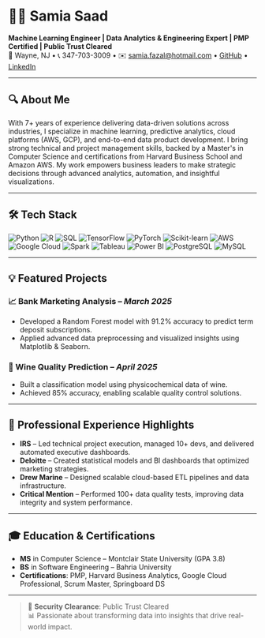 # 👩‍💻 Samia Saad

**Machine Learning Engineer | Data Analytics & Engineering Expert | PMP Certified | Public Trust Cleared**  
📍 Wayne, NJ • 📞 347-703-3009 • ✉️ samia.fazal@hotmail.com • [GitHub](https://github.com/SamiaSaad11) • [LinkedIn](https://www.linkedin.com/in/samia-saad-pmp-csm-7090b449/)

---

## 🔍 About Me

With 7+ years of experience delivering data-driven solutions across industries, I specialize in machine learning, predictive analytics, cloud platforms (AWS, GCP), and end-to-end data product development. I bring strong technical and project management skills, backed by a Master's in Computer Science and certifications from Harvard Business School and Amazon AWS. My work empowers business leaders to make strategic decisions through advanced analytics, automation, and insightful visualizations.

---

## 🛠️ Tech Stack

![Python](https://img.shields.io/badge/Python-3776AB?style=for-the-badge&logo=python&logoColor=white)
![R](https://img.shields.io/badge/R-276DC3?style=for-the-badge&logo=r&logoColor=white)
![SQL](https://img.shields.io/badge/SQL-336791?style=for-the-badge&logo=postgresql&logoColor=white)
![TensorFlow](https://img.shields.io/badge/TensorFlow-FF6F00?style=for-the-badge&logo=tensorflow&logoColor=white)
![PyTorch](https://img.shields.io/badge/PyTorch-EE4C2C?style=for-the-badge&logo=pytorch&logoColor=white)
![Scikit-learn](https://img.shields.io/badge/Scikit--Learn-F7931E?style=for-the-badge&logo=scikit-learn&logoColor=white)
![AWS](https://img.shields.io/badge/AWS-232F3E?style=for-the-badge&logo=amazon-aws&logoColor=white)
![Google Cloud](https://img.shields.io/badge/Google_Cloud-4285F4?style=for-the-badge&logo=googlecloud&logoColor=white)
![Spark](https://img.shields.io/badge/Apache_Spark-E25A1C?style=for-the-badge&logo=apachespark&logoColor=white)
![Tableau](https://img.shields.io/badge/Tableau-E97627?style=for-the-badge&logo=tableau&logoColor=white)
![Power BI](https://img.shields.io/badge/Power_BI-F2C811?style=for-the-badge&logo=powerbi&logoColor=black)
![PostgreSQL](https://img.shields.io/badge/PostgreSQL-336791?style=for-the-badge&logo=postgresql&logoColor=white)
![MySQL](https://img.shields.io/badge/MySQL-4479A1?style=for-the-badge&logo=mysql&logoColor=white)

---

## 💡 Featured Projects

### 📈 Bank Marketing Analysis – *March 2025*  
- Developed a Random Forest model with 91.2% accuracy to predict term deposit subscriptions.
- Applied advanced data preprocessing and visualized insights using Matplotlib & Seaborn.

### 🍷 Wine Quality Prediction – *April 2025*  
- Built a classification model using physicochemical data of wine.
- Achieved 85% accuracy, enabling scalable quality control solutions.

---

## 💼 Professional Experience Highlights

- **IRS** – Led technical project execution, managed 10+ devs, and delivered automated executive dashboards.
- **Deloitte** – Created statistical models and BI dashboards that optimized marketing strategies.
- **Drew Marine** – Designed scalable cloud-based ETL pipelines and data infrastructure.
- **Critical Mention** – Performed 100+ data quality tests, improving data integrity and system performance.

---

## 🎓 Education & Certifications

- **MS** in Computer Science – Montclair State University (GPA 3.8)  
- **BS** in Software Engineering – Bahria University  
- **Certifications**: PMP, Harvard Business Analytics, Google Cloud Professional, Scrum Master, Springboard DS  

---

> 🔐 **Security Clearance**: Public Trust Cleared  
> 📊 Passionate about transforming data into insights that drive real-world impact.
